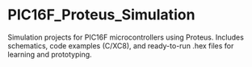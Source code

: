 # PIC16F_Proteus_Simulation
Simulation projects for PIC16F microcontrollers using Proteus. Includes schematics, code examples (C/XC8), and ready-to-run .hex files for learning and prototyping.
